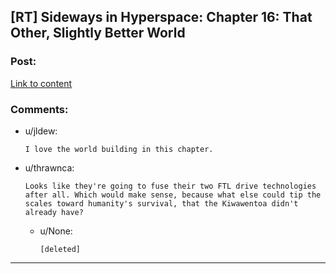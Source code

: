 ## [RT] Sideways in Hyperspace: Chapter 16: That Other, Slightly Better World

### Post:

[Link to content](https://sidewaysfiction.wordpress.com/2017/03/05/that-other-slightly-better-world/)

### Comments:

- u/jldew:
  ```
  I love the world building in this chapter.
  ```

- u/thrawnca:
  ```
  Looks like they're going to fuse their two FTL drive technologies after all. Which would make sense, because what else could tip the scales toward humanity's survival, that the Kiwawentoa didn't already have?
  ```

  - u/None:
    ```
    [deleted]
    ```

---

